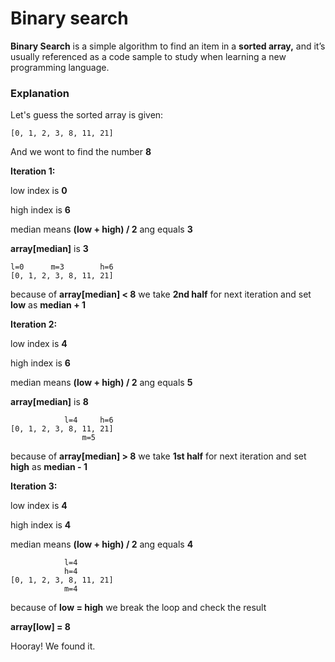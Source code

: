 # Binary search

**Binary Search** is a simple algorithm to find an item in a **sorted array,** and it’s usually referenced as a code sample to study when learning a new programming language.

### Explanation

Let's guess the sorted array is given:

``` 
[0, 1, 2, 3, 8, 11, 21]
```
And we wont to find the number **8**

**Iteration 1:**

low index is **0**

high index is **6**

median means **(low + high) / 2** ang equals **3**

**array[median]** is **3**

``` 
l=0      m=3        h=6
[0, 1, 2, 3, 8, 11, 21]
```
because of **array[median] < 8** we take **2nd half** for next iteration and set **low** as **median + 1**

**Iteration 2:**

low index is **4**

high index is **6**

median means **(low + high) / 2** ang equals **5**

**array[median]** is **8**


``` 
            l=4     h=6
[0, 1, 2, 3, 8, 11, 21]
                m=5     
```
because of **array[median] > 8** we take **1st half** for next iteration and set **high** as **median - 1**

**Iteration 3:**

low index is **4**

high index is **4**

median means **(low + high) / 2** ang equals **4**

``` 
            l=4        
            h=4
[0, 1, 2, 3, 8, 11, 21]
            m=4     
```

because of **low = high** we break the loop and check the result

**array[low] = 8**

Hooray! We found it.  